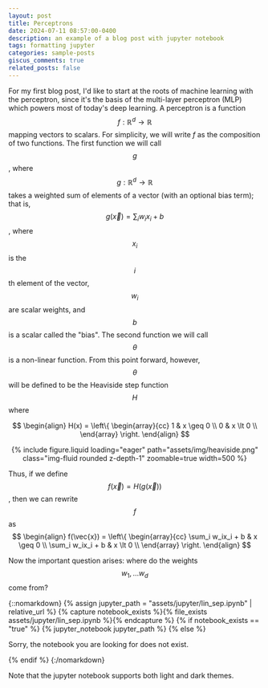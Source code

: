 ```yaml
---
layout: post
title: Perceptrons
date: 2024-07-11 08:57:00-0400
description: an example of a blog post with jupyter notebook
tags: formatting jupyter
categories: sample-posts
giscus_comments: true
related_posts: false
---
```

For my first blog post, I'd like to start at the roots of machine learning with the perceptron, since it's the basis of the multi-layer perceptron (MLP) which powers most of today's deep learning. A perceptron is a function $$f : \mathbb{R}^d \to \mathbb{R}$$ mapping vectors to scalars. For simplicity, we will write $f$ as the composition of two functions. The first function we will call $$g$$, where $$g : \mathbb{R}^d \to \mathbb{R}$$ takes a weighted sum of elements of a vector (with an optional bias term); that is, $$g(\vec{x})= \sum_i w_ix_i + b$$, where $$x_i$$ is the $$i$$th element of the vector, $$w_i$$ are scalar weights, and $$b$$ is a scalar called the "bias". The second function we will call $$\theta$$ is a non-linear function. From this point forward, however, $$\theta$$ will be defined to be the Heaviside step function $$H$$ where

$$
\begin{align}
H(x) = \left\{ \begin{array}{cc} 
                1 & x \geq 0 \\
                0 & x \lt 0 \\
                \end{array} \right.
\end{align}
$$

<div style="text-align: center;">
  {% include figure.liquid loading="eager" path="assets/img/heaviside.png" class="img-fluid rounded z-depth-1" zoomable=true width=500 %}
</div>


Thus, if we define $$f(\vec{x})=H{(g(\vec{x}))}$$, then we can rewrite $$f$$ as
$$
\begin{align}
f(\vec{x}) = \left\{ \begin{array}{cc} 
                \sum_i w_ix_i + b & x \geq 0 \\
                \sum_i w_ix_i + b & x \lt 0 \\
                \end{array} \right.
\end{align}
$$

Now the important question arises: where do the weights $$w_1, \dots w_d$$ come from?

{::nomarkdown}
{% assign jupyter_path = "assets/jupyter/lin_sep.ipynb" | relative_url %}
{% capture notebook_exists %}{% file_exists assets/jupyter/lin_sep.ipynb %}{% endcapture %}
{% if notebook_exists == "true" %}
{% jupyter_notebook jupyter_path %}
{% else %}

<p>Sorry, the notebook you are looking for does not exist.</p>
{% endif %}
{:/nomarkdown}



Note that the jupyter notebook supports both light and dark themes.
